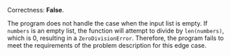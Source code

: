 Correctness: **False**.

The program does not handle the case when the input list is empty. If `numbers` is an empty list, the function will attempt to divide by `len(numbers)`, which is 0, resulting in a `ZeroDivisionError`. Therefore, the program fails to meet the requirements of the problem description for this edge case.